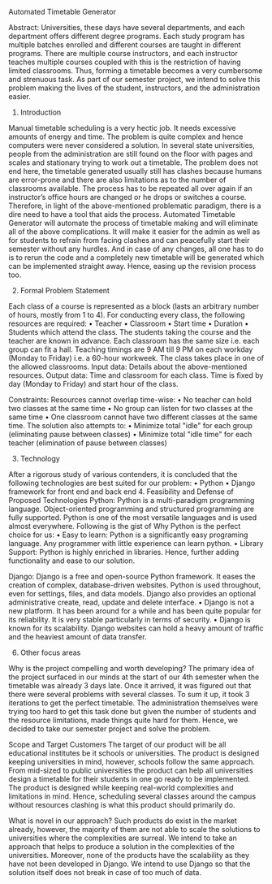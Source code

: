 Automated Timetable Generator

Abstract: Universities, these days have several departments, and each department offers
different degree programs. Each study program has multiple batches enrolled and different 
courses are taught in different programs. There are multiple course instructors, and each 
instructor teaches multiple courses coupled with this is the restriction of having limited 
classrooms. Thus, forming a timetable becomes a very cumbersome and strenuous task. As part 
of our semester project, we intend to solve this problem making the lives of the student, 
instructors, and the administration easier.

1. Introduction

Manual timetable scheduling is a very hectic job. It needs excessive amounts of energy
and time. The problem is quite complex and hence computers were never considered a 
solution. In several state universities, people from the administration are still found on 
the floor with pages and scales and stationary trying to work out a timetable.
The problem does not end here, the timetable generated usually still has clashes 
because humans are error-prone and there are also limitations as to the number of 
classrooms available. The process has to be repeated all over again if an instructor’s 
office hours are changed or he drops or switches a course. 
Therefore, in light of the above-mentioned problematic paradigm, there is a dire need 
to have a tool that aids the process.
Automated Timetable Generator will automate the process of timetable making and will 
eliminate all of the above complications. It will make it easier for the admin as well as 
for students to refrain from facing clashes and can peacefully start their semester 
without any hurdles. And in case of any changes, all one has to do is to rerun the code 
and a completely new timetable will be generated which can be implemented straight 
away. Hence, easing up the revision process too.

2. Formal Problem Statement

Each class of a course is represented as a block (lasts an arbitrary number of hours, 
mostly from 1 to 4). For conducting every class, the following resources are required:
• Teacher
• Classroom
• Start time
• Duration 
• Students which attend the class. 
The students taking the course and the teacher are known in advance. Each classroom
has the same size i.e. each group can fit a hall. Teaching timings are 9 AM till 9 PM on 
each workday (Monday to Friday) i.e. a 60-hour workweek. The class takes place in one 
of the allowed classrooms.
Input data: Details about the above-mentioned resources.
Output data: Time and classroom for each class. Time is fixed by day (Monday to Friday) 
and start hour of the class.

Constraints:
Resources cannot overlap time-wise: • No teacher can hold two classes at the same time
• No group can listen for two classes at the same time
• One classroom cannot have two different classes at the same time.
The solution also attempts to: 
• Minimize total "idle" for each group (eliminating pause between classes)
• Minimize total "idle time" for each teacher (elimination of pause between 
classes)

3. Technology

After a rigorous study of various contenders, it is concluded that the following 
technologies are best suited for our problem:
• Python 
• Django framework for front end and back end
4. Feasibility and Defense of Proposed Technologies
Python:
Python is a multi-paradigm programming language. Object-oriented programming and 
structured programming are fully supported. Python is one of the most versatile 
languages and is used almost everywhere. Following is the gist of Why Python is the 
perfect choice for us: 
• Easy to learn: Python is a significantly easy programing language. Any 
programmer with little experience can learn python.
• Library Support: Python is highly enriched in libraries. Hence, further adding 
functionality and ease to our solution.

Django:
Django is a free and open-source Python framework. It eases the creation of complex, 
database-driven websites. Python is used throughout, even for settings, files, and data 
models. Django also provides an optional administrative create, read, update and delete 
interface.
• Django is not a new platform. It has been around for a while and has been 
quite popular for its reliability. It is very stable particularly in terms of 
security.
• Django is known for its scalability. Django websites can hold a heavy amount 
of traffic and the heaviest amount of data transfer. 

6. Other focus areas

Why is the project compelling and worth developing?
The primary idea of the project surfaced in our minds at the start of our 4th
semester when the timetable was already 3 days late. Once it arrived, it was figured out 
that there were several problems with several classes. To sum it up, it took 3 iterations
to get the perfect timetable. The administration themselves were trying too hard to get 
this task done but given the number of students and the resource limitations, made 
things quite hard for them. Hence, we decided to take our semester project and solve
the problem.

Scope and Target Customers
The target of our product will be all educational institutes be it schools or 
universities. The product is designed keeping universities in mind, however, schools 
follow the same approach. From mid-sized to public universities the product can help all 
universities design a timetable for their students in one go ready to be implemented.
The product is designed while keeping real-world complexities and limitations in 
mind. Hence, scheduling several classes around the campus without resources clashing 
is what this product should primarily do. 

What is novel in our approach?
Such products do exist in the market already, however, the majority of them are 
not able to scale the solutions to universities where the complexities are surreal. We 
intend to take an approach that helps to produce a solution in the complexities of the 
universities. Moreover, none of the products have the scalability as they have not been 
developed in Django. We intend to use Django so that the solution itself does not break 
in case of too much of data.
